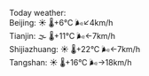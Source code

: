 Today weather:  
Beijing: ☀️   🌡️+6°C 🌬️↙4km/h  
Tianjin: 🌫  🌡️+11°C 🌬️←7km/h  
Shijiazhuang: ☀️   🌡️+22°C 🌬️←7km/h  
Tangshan: ☀️   🌡️+16°C 🌬️→18km/h  
